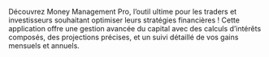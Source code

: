 Découvrez Money Management Pro, l’outil ultime pour les traders et investisseurs souhaitant optimiser leurs stratégies financières ! Cette application offre une gestion avancée du capital avec des calculs d’intérêts composés, des projections précises, et un suivi détaillé de vos gains mensuels et annuels. 

